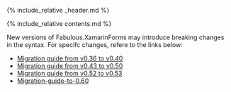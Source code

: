 {% include_relative _header.md %}

{% include_relative contents.md %}

New versions of Fabulous.XamarinForms may introduce breaking changes in the syntax. For specifc changes, refere to the links below:

* [Migration guide from v0.36 to v0.40](migration-guide-to-0.40.html)
* [Migration guide from v0.43 to v0.50](migration-guide-to-0.50.html)
* [Migration guide from v0.52 to v0.53](migration-guide-to-0.53.html)
* [Migration-guide-to-0.60](migration-guide-to-0.60.html)